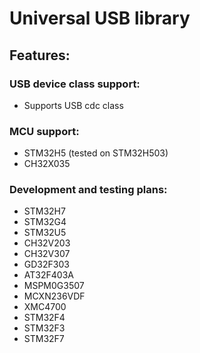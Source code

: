 # Universal USB library

## Features:

### USB device class support:
- Supports USB cdc class

### MCU support:
- STM32H5 (tested on STM32H503)
- CH32X035

### Development and testing plans:
- STM32H7
- STM32G4
- STM32U5
- CH32V203
- CH32V307
- GD32F303
- AT32F403A
- MSPM0G3507
- MCXN236VDF
- XMC4700
- STM32F4
- STM32F3
- STM32F7
